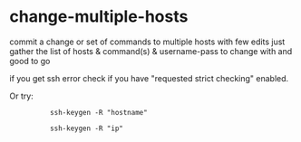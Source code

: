 # change-multiple-hosts
commit a change or set of commands to multiple hosts with few edits
just gather the list of hosts & command(s) & username-pass to change with and good to go

if you get ssh error check if you have "requested strict checking" enabled. 

Or try:

              ssh-keygen -R "hostname" 

              ssh-keygen -R "ip"
